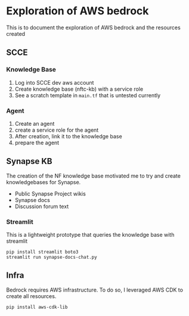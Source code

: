 # Exploration of AWS bedrock

This is to document the exploration of AWS bedrock and the resources created

## SCCE

### Knowledge Base

1. Log into SCCE dev aws account
1. Create knowledge base (nftc-kb) with a service role
1. See a scratch template in `main.tf` that is untested currently

### Agent
1. Create an agent
1. create a service role for the agent
1. After creation, link it to the knowledge base
1. prepare the agent

## Synapse KB

The creation of the NF knowledge base motivated me to try and create knowledgebases for Synapse.

* Public Synapse Project wikis
* Synapse docs
* Discussion forum text

### Streamlit

This is a lightweight prototype that queries the knowledge base with streamlit

```
pip install streamlit boto3
streamlit run synapse-docs-chat.py
```

## Infra

Bedrock requires AWS infrastructure.  To do so, I leveraged AWS CDK to create all resources.

```
pip install aws-cdk-lib
```
